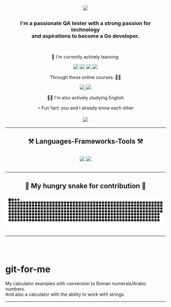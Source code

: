 <h1 align="center">
    <img src="https://readme-typing-svg.herokuapp.com/?font=Righteous&size=35&center=true&vCenter=true&width=500&height=70&duration=4000&lines=Hello+World!+👋;+I'm+Lesovaya+Mary!;Have+a+good+day!+⚡" />
</h1>

<h3 align="center">I'm a passionate QA tester with a strong passion for technology <br> and aspirations to become a Go developer.</h3>

<br/>

<p align="center">
🌱 I'm currently actively learning:
</p>

<div align="center">
  <img src="https://img.shields.io/badge/Go-00ADD8?style=for-the-badge&logo=go&logoColor=white" />
  <img src="https://img.shields.io/badge/SQL-007ACC?style=for-the-badge&logo=postgresql&logoColor=white" />
  <img src="https://img.shields.io/badge/Docker-2496ED?style=for-the-badge&logo=docker&logoColor=white" />
  <img src="https://img.shields.io/badge/Kubernetes-326CE5?style=for-the-badge&logo=kubernetes&logoColor=white" />
</div>

<p align="center">
Through these online courses: 👩‍🏫
</p>

<div align="center">
  <a href="https://stepik.org/users/688640580/profile">
    <img src="https://img.shields.io/badge/Stepik-3333?style=for-the-badge&logo" />
  </a>

  <a href="https://ru.hexlet.io/u/macabre3k">
    <img src="https://img.shields.io/badge/Hexlet-3333?style=for-the-badge&logo" />
  </a>
</div>

<p align="center">
🧚‍♀️ I'm also actively studying English
</p>

<p align="center">
⚡ Fun fact: you and I already know each other
</p>

<div align="center">
  <a href="mailto:lesovaya.mary@mail.ru">
    <img src="https://img.shields.io/badge/Gmail-D14836?style=for-the-badge&logo=gmail&logoColor=white" />
  </a>
</div>

<hr/>

<h2 align="center"> ⚒ Languages-Frameworks-Tools ⚒ </h2>
<br/>
<div align="center">
    <img src="https://skillicons.dev/icons?i=html,css,vscode,github,figma,tailwind,git,postman,pycharm" />
    <img src="https://skillicons.dev/icons?i=python,javascript,mysql,bash,go" /><br>
</div>

<br/>
<hr/>

<div align="center">
  <h2>🐍 My hungry snake for contribution 🐍</h2>

![snake gif](https://github.com/macabre3k/macabre3k/blob/output/github-contribution-grid-snake.svg)

</div>

<hr/>

<br/><br/>
# git-for-me
My calculator examples with conversion to Roman numerals/Arabic numbers.<br>
And also a calculator with the ability to work with strings.
<hr/>

<br/>

<br/>


  
